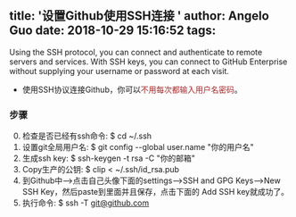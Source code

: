 title: '设置Github使用SSH连接 '
author: Angelo Guo
date: 2018-10-29 15:16:52
tags:
---
Using the SSH protocol, you can connect and authenticate to remote servers and services. With SSH keys, you can connect to GitHub Enterprise without supplying your username or password at each visit.
* 使用SSH协议连接Github，你可以<font color=#A52A2A>不用每次都输入用户名密码</font>。


### 步骤

0. 检查是否已经有ssh命令: $ cd ~/.ssh
1. 设置git全局用户名: $ git config --global user.name "你的用户名"
2. 生成ssh key: $ ssh-keygen -t rsa -C "你的邮箱"
3. Copy生产的公钥: $ clip < ~/.ssh/id_rsa.pub
4. 到Github中-->点击自己头像下面的settings-->SSH and GPG Keys-->New SSH Key，然后paste到里面并且保存，点击下面的 Add SSH key就成功了。
5. 执行命令: $ ssh -T git@github.com
